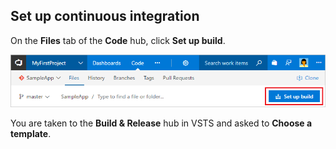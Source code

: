 ## Set up continuous integration

On the **Files** tab of the **Code** hub, click **Set up build**.

![Screenshot showing button to set up build for a repository](../../../apps/_shared/_img/set-up-first-build-from-code-hub.png)

You are taken to the **Build & Release** hub in VSTS and asked to **Choose a template**. 
